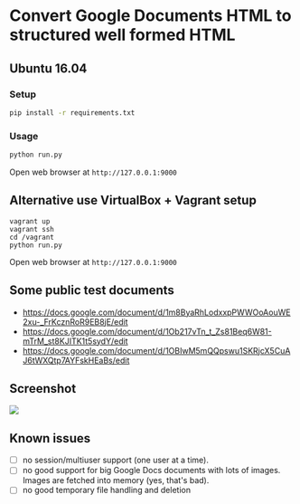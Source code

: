 # Convert Google Documents HTML to structured well formed HTML

## Ubuntu 16.04

### Setup

```bash
pip install -r requirements.txt
```

### Usage

```bash
python run.py
```

Open web browser at `http://127.0.0.1:9000`

## Alternative use VirtualBox + Vagrant setup

```
vagrant up
vagrant ssh
cd /vagrant
python run.py
```

Open web browser at `http://127.0.0.1:9000`

## Some public test documents

* <https://docs.google.com/document/d/1m8ByaRhLodxxpPWWOoAouWE2xu-_FrKcznRoR9EB8jE/edit>
* <https://docs.google.com/document/d/1Ob217vTn_t_Zs81Beq6W81-mTrM_st8KJITK1t5sydY/edit>
* <https://docs.google.com/document/d/1OBIwM5mQQpswu1SKRjcX5CuAJ6tWXQtp7AYFskHEaBs/edit>

## Screenshot

![](http://i.imgur.com/DaWU9Sj.png)

## Known issues

* [ ] no session/multiuser support (one user at a time).
* [ ] no good support for big Google Docs documents with lots of images. Images are fetched into memory (yes, that's bad).
* [ ] no good temporary file handling and deletion